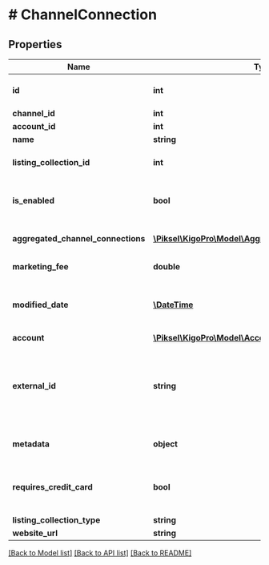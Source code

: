 # # ChannelConnection

## Properties

Name | Type | Description | Notes
------------ | ------------- | ------------- | -------------
**id** | **int** | Channel Connection ID | [optional]
**channel_id** | **int** | Channel Id |
**account_id** | **int** | Account Id |
**name** | **string** | Group Name |
**listing_collection_id** | **int** | Listing Collection ID | [optional]
**is_enabled** | **bool** | True if the Channel Connection is enabled | [optional]
**aggregated_channel_connections** | [**\Piksel\KigoPro\Model\AggregatedChannelConnection[]**](AggregatedChannelConnection.md) | Aggregated Channel Connections | [optional]
**marketing_fee** | **double** | Marketing Fee | [optional]
**modified_date** | [**\DateTime**](\DateTime.md) | DateTime of the last change to this Channel Connection | [optional]
**account** | [**\Piksel\KigoPro\Model\Account**](Account.md) |  | [optional]
**external_id** | **string** | The Unique identifier of the channel connection from the PMS (e.g. SyncLinkID in KVRS) | [optional]
**metadata** | **object** | Channel connection metadata | [optional]
**requires_credit_card** | **bool** | If true, a Credit Card is required for a Booking | [optional]
**listing_collection_type** | **string** |  | [optional]
**website_url** | **string** |  | [optional]

[[Back to Model list]](../../README.md#models) [[Back to API list]](../../README.md#endpoints) [[Back to README]](../../README.md)

